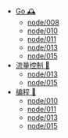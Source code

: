 * [Go 🕰️]()
  * [node/008]()
  * [node/010]()
  * [node/011]()
  * [node/013]()
  * [node/015]()
* [流量控制 🏁]()
  * [node/013]()
  * [node/015]()
* [编程 👖]()
  * [node/010]()
  * [node/011]()
  * [node/013]()
  * [node/015]()
